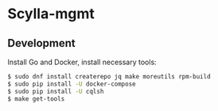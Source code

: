 # Scylla-mgmt

## Development

Install Go and Docker, install necessary tools:

```bash
$ sudo dnf install createrepo jq make moreutils rpm-build 
$ sudo pip install -U docker-compose
$ sudo pip install -U cqlsh
$ make get-tools
```

